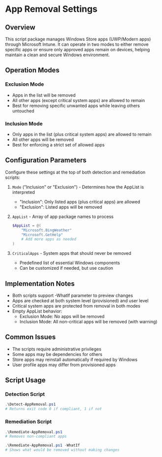 # App Removal Settings

## Overview
This script package manages Windows Store apps (UWP/Modern apps) through Microsoft Intune. It can operate in two modes to either remove specific apps or ensure only approved apps remain on devices, helping maintain a clean and secure Windows environment.

## Operation Modes

### Exclusion Mode
- Apps in the list will be removed
- All other apps (except critical system apps) are allowed to remain
- Best for removing specific unwanted apps while leaving others untouched

### Inclusion Mode
- Only apps in the list (plus critical system apps) are allowed to remain
- All other apps will be removed
- Best for enforcing a strict set of allowed apps

## Configuration Parameters

Configure these settings at the top of both detection and remediation scripts:

1. `Mode` ("Inclusion" or "Exclusion") - Determines how the AppList is interpreted
   - "Inclusion": Only listed apps (plus critical apps) are allowed
   - "Exclusion": Listed apps will be removed

2. `AppList` - Array of app package names to process
   ```powershell
   $AppList = @(
       "Microsoft.BingWeather"
       "Microsoft.GetHelp"
       # Add more apps as needed
   )
   ```

3. `CriticalApps` - System apps that should never be removed
   - Predefined list of essential Windows components
   - Can be customized if needed, but use caution

## Implementation Notes

- Both scripts support -WhatIf parameter to preview changes
- Apps are checked at both system level (provisioned) and user level
- Critical system apps are protected from removal in both modes
- Empty AppList behavior:
  - Exclusion Mode: No apps will be removed
  - Inclusion Mode: All non-critical apps will be removed (with warning)

## Common Issues

- The scripts require administrative privileges
- Some apps may be dependencies for others
- Store apps may reinstall automatically if required by Windows
- User profile apps may differ from provisioned apps

## Script Usage

### Detection Script
```powershell
.\Detect-AppRemoval.ps1
# Returns exit code 0 if compliant, 1 if not
```

### Remediation Script
```powershell
.\Remediate-AppRemoval.ps1
# Removes non-compliant apps

.\Remediate-AppRemoval.ps1 -WhatIf
# Shows what would be removed without making changes
```
